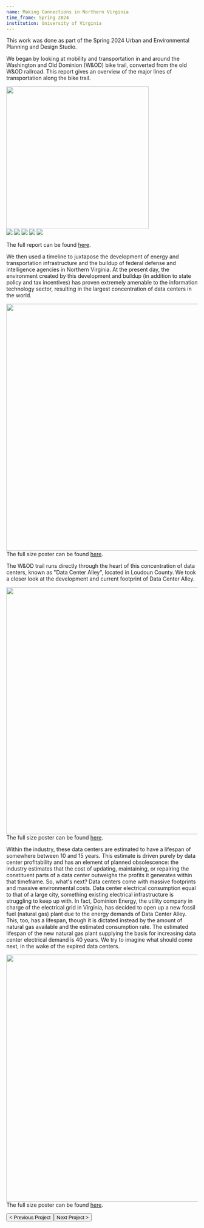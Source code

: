```yaml
---
name: Making Connections in Northern Virginia
time_frame: Spring 2024
institution: University of Virginia
---
```

This work was done as part of the Spring 2024 Urban and Environmental Planning and Design Studio.

We began by looking at mobility and transportation in and around the Washington and Old Dominion (W&OD) bike trail, converted from the old W&OD railroad. This report gives an overview of the major lines of transportation along the bike trail.

<div class="oohbaby">
  <img class="myImages center" id="myImg" width="375px" src="/imgs/studio_reportcover.png">
  <br>
  <img class="quint_p myImages" id="myImg" src="/imgs/studio_01.png">
  <img class="quint_p myImages" id="myImg" src="/imgs/studio_02.png">
  <img class="quint_p myImages" id="myImg" src="/imgs/studio_03.png">
  <img class="quint_p myImages" id="myImg" src="/imgs/studio_04.png">
  <img class="quint_p myImages" id="myImg" src="/imgs/studio_05.png">
</div>

The full report can be found <a class="normalfont" target="_blank" href="/imgs/MobilityAndTransportation_FinalDraft.pdf">here</a>.

We then used a timeline to juxtapose the development of energy and transportation infrastructure and the buildup of federal defense and intelligence agencies in Northern Virginia. At the present day, the environment created by this development and buildup (in addition to state policy and tax incentives) has proven extremely amenable to the information technology sector, resulting in the largest concentration of data centers in the world.

<img class="myImages center" id="myImg" width="650px" src="/imgs/studio_timeline.png">
The full size poster can be found <a class="normalfont" target="_blank" href="/imgs/studio_timeline.pdf">here</a>.

The W&OD trail runs directly through the heart of this concentration of data centers, known as "Data Center Alley", located in Loudoun County. We took a closer look at the development and current footprint of Data Center Alley.

<img class="myImages center" id="myImg" width="650px" src="/imgs/studio_datacenters.png">
The full size poster can be found <a class="normalfont" target="_blank" href="/imgs/studio_datacenters.pdf">here</a>.

Within the industry, these data centers are estimated to have a lifespan of somewhere between 10 and 15 years. This estimate is driven purely by data center profitability and has an element of planned obsolescence: the industry estimates that the cost of updating, maintaining, or repairing the constituent parts of a data center outweighs the profits it generates within that timeframe. So, what's next? Data centers come with massive footprints and massive environmental costs. Data center electrical consumption equal to that of a large city, something existing electrical infrastructure is struggling to keep up with. In fact, Dominion Energy, the utility company in charge of the electrical grid in Virginia, has decided to open up a new fossil fuel (natural gas) plant due to the energy demands of Data Center Alley. This, too, has a lifespan, though it is dictated instead by the amount of natural gas available and the estimated consumption rate. The estimated lifespan of the new natural gas plant supplying the basis for increasing data center electrical demand is 40 years. We try to imagine what should come next, in the wake of the expired data centers.

<img class="myImages center" id="myImg" width="650px" src="/imgs/studio_futureofdc.png">
The full size poster can be found <a class="normalfont" target="_blank" href="/imgs/studio_futureofdc.pdf">here</a>.

<button class="prev" onclick="window.location.href = '/projects/1_bees.html';"> < Previous Project
<button class="next" onclick="window.location.href = '/projects/1_cvilletulips.html';">Next Project > </button>
